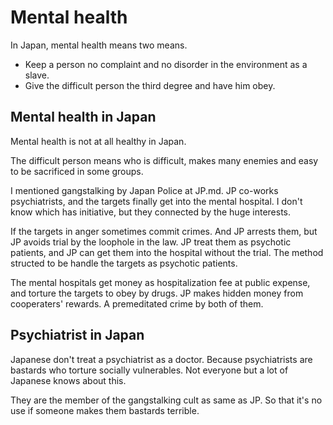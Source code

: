# Mental health

In Japan, mental health means two means.

- Keep a person no complaint and no disorder in the environment as a slave.
- Give the difficult person the third degree and have him obey.

## Mental health in Japan

Mental health is not at all healthy in Japan.

The difficult person means who is difficult, makes many enemies 
and easy to be sacrificed in some groups.

I mentioned gangstalking by Japan Police at JP.md.
JP co-works psychiatrists, and the targets finally get into the mental hospital.
I don't know which has initiative, but they connected by the huge interests.

If the targets in anger sometimes commit crimes.
And JP arrests them, but JP avoids trial by the loophole in the law.
JP treat them as psychotic patients, 
and JP can get them into the hospital without the trial.
The method structed to be handle the targets as psychotic patients.

The mental hospitals get money as hospitalization fee at public expense,
and torture the targets to obey by drugs.
JP makes hidden money from cooperaters' rewards.
A premeditated crime by both of them.

## Psychiatrist in Japan

Japanese don't treat a psychiatrist as a doctor.
Because psychiatrists are bastards who torture socially vulnerables.
Not everyone but a lot of Japanese knows about this.

They are the member of the gangstalking cult as same as JP.
So that it's no use if someone makes them bastards terrible.